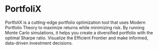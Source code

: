 # PortfoliX
PortfoliX is a cutting-edge portfolio optimization tool that uses Modern Portfolio Theory to maximize returns while minimizing risk. By running Monte Carlo simulations, it helps you create a diversified portfolio with the optimal Sharpe ratio. Visualize the Efficient Frontier and make informed, data-driven investment decisions.
